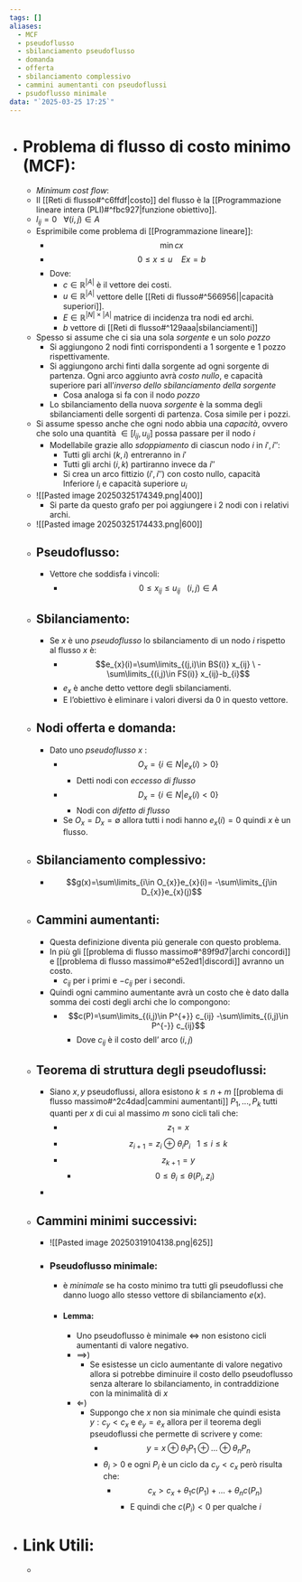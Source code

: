 ```yaml
---
tags: []
aliases:
  - MCF
  - pseudoflusso
  - sbilanciamento pseudoflusso
  - domanda
  - offerta
  - sbilanciamento complessivo
  - cammini aumentanti con pseudoflussi
  - psudoflusso minimale
data: "`2025-03-25 17:25`"
---
```

- # Problema di flusso di costo minimo (MCF):
	- _Minimum cost flow_:
	- Il [[Reti di flusso#^c6ffdf|costo]] del flusso è la [[Programmazione lineare intera (PLI)#^fbc927|funzione obiettivo]].
	- $l_{ij}=0 \ \ \ \forall (i,j)\in A$
	- Esprimibile come problema di [[Programmazione lineare]]:
		- $$\min cx$$
		- $$0\le x\le u\ \ \ \ Ex=b$$
		- Dove:
			- $c\in \mathbb{R}^{|A|}$ è il vettore dei costi.
			- $u\in \mathbb{R}^{|A|}$ vettore delle [[Reti di flusso#^566956||capacità superiori]].
			- $E \in \mathbb{R}^{|N|\times|A|}$ matrice di incidenza tra nodi ed archi.
			- $b$ vettore di [[Reti di flusso#^129aaa|sbilanciamenti]]
	- Spesso si assume che ci sia una sola _sorgente_ e un solo _pozzo_
		- Si aggiungono 2 nodi finti corrispondenti a 1 sorgente e 1 pozzo rispettivamente.
		- Si aggiungono archi finti dalla sorgente ad ogni sorgente di partenza. Ogni arco aggiunto avrà _costo nullo_, e capacità superiore pari all’_inverso dello sbilanciamento della sorgente_
			- Cosa analoga si fa con il nodo _pozzo_
		- Lo sbilanciamento della nuova _sorgente_ è la somma degli sbilanciamenti delle sorgenti di partenza. Cosa simile per i pozzi.
	- Si assume spesso anche che ogni nodo abbia una _capacità_, ovvero che solo una quantità $\in [l_{ij},u_{ij}]$ possa passare per il nodo $i$
		- Modellabile grazie allo _sdoppiamento_ di ciascun nodo $i$ in $i',i''$:
			- Tutti gli archi $(k,i)$ entreranno in $i'$
			- Tutti gli archi $(i,k)$ partiranno invece da $i''$
			- Si crea un arco fittizio $(i′, i′′)$ con costo nullo, capacità Inferiore $l_{i}$ e capacità superiore $u_{i}$
	- ![[Pasted image 20250325174349.png|400]]
		- Si parte da questo grafo per poi aggiungere i 2 nodi con i relativi archi.
	- ![[Pasted image 20250325174433.png|600]]
	- ## Pseudoflusso:
		- Vettore che soddisfa i vincoli:
			- $$0\le x_{ij}\le u_{ij}\ \ \ (i,j)\in A$$
	- ## Sbilanciamento:
		- Se $x$ è uno _pseudoflusso_ lo sbilanciamento di un nodo $i$ rispetto al flusso $x$ è:
			- $$e_{x}(i)=\sum\limits_{(j,i)\in BS(i)} x_{ij} \ -\sum\limits_{(i,j)\in FS(i)} x_{ij}-b_{i}$$
			- $e_{x}$ è anche detto vettore degli sbilanciamenti.
			- E l’obiettivo è eliminare i valori diversi da 0 in questo vettore.
	- ## Nodi offerta e domanda:
		- Dato uno _pseudoflusso_ $x$ :
			- $$O_{x}=\{i\in N|e_{x}(i)>0\}$$
				- Detti nodi con _eccesso di flusso_
			- $$D_{x}=\{i\in N|e_{x}(i)<0\}$$
				- Nodi con _difetto di flusso_
			- Se $O_{x}=D_{x}=\emptyset$ allora tutti i nodi hanno $e_{x}(i)=0$ quindi $x$ è un flusso.
	- ## Sbilanciamento complessivo:
		- $$g(x)=\sum\limits_{i\in O_{x}}e_{x}(i)= -\sum\limits_{j\in D_{x}}e_{x}(j)$$
	- ## Cammini aumentanti:
		- Questa definizione diventa più generale con questo problema.
		- In più gli [[problema di flusso massimo#^89f9d7|archi concordi]] e [[problema di flusso massimo#^e52ed1|discordi]] avranno un costo.
			- $c_{ij}$ per i primi e $-c_{ij}$ per i secondi.
		- Quindi ogni cammino aumentante avrà un costo che è dato dalla somma dei costi degli archi che lo compongono:
			- $$c(P)=\sum\limits_{(i,j)\in P^{+}} c_{ij} -\sum\limits_{(i,j)\in P^{-}} c_{ij}$$
				- Dove $c_{ij}$ è il costo dell’ arco $(i,j)$
	- ## Teorema di struttura degli pseudoflussi:
		- Siano $x,y$ pseudoflussi, allora esistono $k\le n+m$ [[problema di flusso massimo#^2c4dad|cammini aumentanti]] $P_{1},...,P_{k}$ tutti quanti per $x$ di cui al massimo $m$ sono cicli tali che:
			- $$z_{1}=x$$
			- $$z_{i+1}=z_{i} \ \oplus\  \theta_{i}P_{i}\ \ \ 1\le i \le k$$
			- $$z_{k+1}=y$$
				- $$0\le \theta_{i}\le \theta(P_{i},z_{i})$$
		- 
	- ## Cammini minimi successivi:
		- ![[Pasted image 20250319104138.png|625]]
		- ### Pseudoflusso minimale:
			- è _minimale_ se ha costo minimo tra tutti gli pseudoflussi che danno luogo allo stesso vettore di sbilanciamento $e(x)$.
			- #### Lemma:
				- Uno pseudoflusso è minimale $\iff$ non esistono cicli aumentanti di valore negativo.
				- $\implies$)
					- Se esistesse un ciclo aumentante di valore negativo allora si potrebbe diminuire il costo dello pseudoflusso senza alterare lo sbilanciamento, in contraddizione con la minimalità di $x$
				- $\Longleftarrow$) 
					- Suppongo che $x$ non sia minimale che quindi esista $y: c_{y}<c_{x}$ e $e_{y}=e_{x}$ allora per il teorema degli pseudoflussi che permette di scrivere y come:
						- $$y=x ⊕ θ_{1}P_{1} ⊕ . . . ⊕ θ_{n}P_{n}$$
						- $\theta_{i}>0$ e ogni $P_{i}$ è un ciclo da $c_{y}<c_{x}$ però risulta che:
							- $$c_{x}>c_{x}+\theta_{1}c(P_{1})+...+\theta_{n}c(P_{n})$$
								- E quindi che $c(P_{i})<0$ per qualche $i$ 
- # Link Utili:
	- 